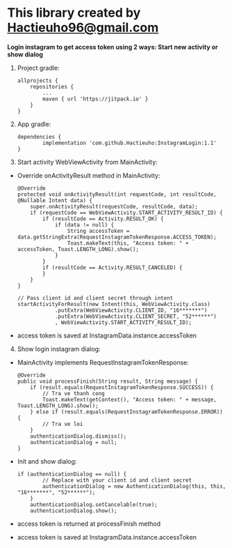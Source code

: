 # This library created by Hactieuho96@gmail.com
**Login instagram to get access token using 2 ways: Start new activity or show dialog**

1. Project gradle:
    ```
    allprojects {
		repositories {
			...
			maven { url 'https://jitpack.io' }
		}
	}
    ```

2. App gradle:
    ```
    dependencies {
	        implementation 'com.github.Hactieuho:InstagramLogin:1.1'
	}
    ```

3. Start activity WebViewActivity from MainActivity:

- Override onActivityResult method in MainActivity:
    ```
    @Override
    protected void onActivityResult(int requestCode, int resultCode, @Nullable Intent data) {
        super.onActivityResult(requestCode, resultCode, data);
        if (requestCode == WebViewActivity.START_ACTIVITY_RESULT_ID) {
            if (resultCode == Activity.RESULT_OK) {
                if (data != null) {
                    String accessToken = data.getStringExtra(RequestInstagramTokenResponse.ACCESS_TOKEN);
                    Toast.makeText(this, "Access token: " + accessToken, Toast.LENGTH_LONG).show();
                }
            }
            if (resultCode == Activity.RESULT_CANCELED) {
            }
        }
    }
    ```
  
    ```
    // Pass client id and client secret through intent
    startActivityForResult(new Intent(this, WebViewActivity.class)
                .putExtra(WebViewActivity.CLIENT_ID, "16*******")
                .putExtra(WebViewActivity.CLIENT_SECRET, "52******")
                , WebViewActivity.START_ACTIVITY_RESULT_ID);
    ```

- access token is saved at InstagramData.instance.accessToken

4. Show login instagram dialog:

- MainActivity implements RequestInstagramTokenResponse:
    ```
    @Override
    public void processFinish(String result, String message) {
        if (result.equals(RequestInstagramTokenResponse.SUCCESS)) {
            // Tra ve thanh cong
            Toast.makeText(getContext(), "Access token: " + message, Toast.LENGTH_LONG).show();
        } else if (result.equals(RequestInstagramTokenResponse.ERROR)) {
            // Tra ve loi
        }
        authenticationDialog.dismiss();
        authenticationDialog = null;
    }
    ```
- Init and show dialog:
    ```
    if (authenticationDialog == null) {
            // Replace with your client id and client secret
            authenticationDialog = new AuthenticationDialog(this, this, "16*******", "52******");
        }
        authenticationDialog.setCancelable(true);
        authenticationDialog.show();
    ```
  
- access token is returned at processFinish method

- access token is saved at InstagramData.instance.accessToken
